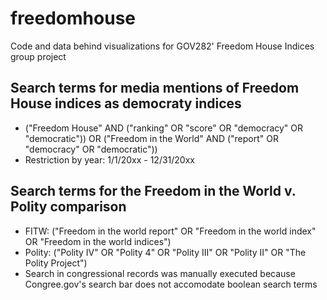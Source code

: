 # freedomhouse
Code and data behind visualizations for GOV282' Freedom House Indices group project

## Search terms for media mentions of Freedom House indices as democraty indices
* ("Freedom House" AND ("ranking" OR "score" OR "democracy" OR "democratic")) OR ("Freedom in the World" AND ("report" OR "democracy" OR "democratic"))  
* Restriction by year: 1/1/20xx - 12/31/20xx

## Search terms for the Freedom in the World v. Polity comparison
* FITW: ("Freedom in the world report" OR "Freedom in the world index" OR "Freedom in the world indices")
* Polity: ("Polity IV" OR "Polity 4" OR "Polity III" OR "Polity II" OR "The Polity Project")
* Search in congressional records was manually executed because Congree.gov's search bar does not accomodate boolean search terms
